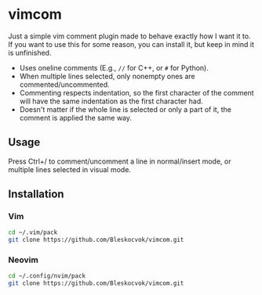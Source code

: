 # vimcom

Just a simple vim comment plugin made to behave exactly how I want it to. If you want to use this for some reason, you can install it, but keep in mind it is unfinished.

- Uses oneline comments (E.g., `//` for C++, or `#` for Python).
- When multiple lines selected, only nonempty ones are commented/uncommented.
- Commenting respects indentation, so the first character of the comment will have the same indentation as the first character had.
- Doesn't matter if the whole line is selected or only a part of it, the comment is applied the same way.

## Usage

Press Ctrl+/ to comment/uncomment a line in normal/insert mode, or multiple lines selected in visual mode.

## Installation

### Vim

```sh
cd ~/.vim/pack
git clone https://github.com/Bleskocvok/vimcom.git
```

### Neovim

```sh
cd ~/.config/nvim/pack
git clone https://github.com/Bleskocvok/vimcom.git
```
